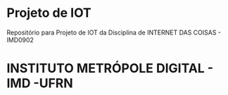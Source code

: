 # Projeto de IOT
Repositório para Projeto de IOT da Disciplina de INTERNET DAS COISAS - IMD0902
# INSTITUTO METRÓPOLE DIGITAL - IMD -UFRN
